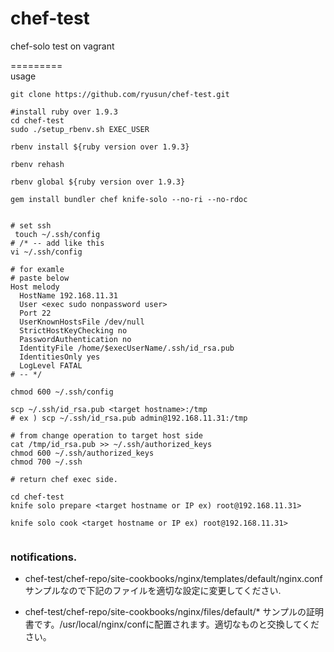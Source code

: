 chef-test  
=========  

chef-solo test on vagrant  

=========  
usage  

```text
git clone https://github.com/ryusun/chef-test.git 

#install ruby over 1.9.3
cd chef-test  
sudo ./setup_rbenv.sh EXEC_USER  

rbenv install ${ruby version over 1.9.3}  

rbenv rehash

rbenv global ${ruby version over 1.9.3}  

gem install bundler chef knife-solo --no-ri --no-rdoc  


# set ssh
 touch ~/.ssh/config  
# /* -- add like this 
vi ~/.ssh/config  

# for examle 
# paste below
Host melody
  HostName 192.168.11.31
  User <exec sudo nonpassword user>
  Port 22
  UserKnownHostsFile /dev/null
  StrictHostKeyChecking no
  PasswordAuthentication no
  IdentityFile /home/$execUserName/.ssh/id_rsa.pub
  IdentitiesOnly yes
  LogLevel FATAL
# -- */

chmod 600 ~/.ssh/config

scp ~/.ssh/id_rsa.pub <target hostname>:/tmp
# ex ) scp ~/.ssh/id_rsa.pub admin@192.168.11.31:/tmp

# from change operation to target host side
cat /tmp/id_rsa.pub >> ~/.ssh/authorized_keys
chmod 600 ~/.ssh/authorized_keys
chmod 700 ~/.ssh

# return chef exec side.

cd chef-test
knife solo prepare <target hostname or IP ex) root@192.168.11.31>  

knife solo cook <target hostname or IP ex) root@192.168.11.31>  


```

### notifications.

* chef-test/chef-repo/site-cookbooks/nginx/templates/default/nginx.conf
サンプルなので下記のファイルを適切な設定に変更してください.  

* chef-test/chef-repo/site-cookbooks/nginx/files/default/*
サンプルの証明書です。/usr/local/nginx/confに配置されます。適切なものと交換してください。  
  
